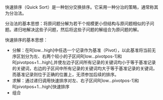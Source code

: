 快速排序（Quick Sort）是一种划分交换排序。它采用一种分治的策略，通常称其为分治法。

分治法的基本思想：将原问题分解为若干个规模更小但结构与原问题相似的子问题。递归地解决这些子问题，然后将这些子问题的解组合为原问题的解。

快速排序的基本思想：

* 分解：在R\[low...high\]中任选一个记录作为基准（Pivot），以此基准将当前无序区划分为左、右两个较小的子区间R\[low...pivotpos-1\]和R\[pivotpos+1...high\],并使左边子区间所有记录的关键词均小于等于基准记录的关键词，右边的子区间中所有记录的关键词均大于等于基准记录的关键词，而基准记录则位于正确的位置上，无须参加后续的排序。
* 求解：通过递归调用快速排序对左、右子区间R\[low...pivotpos-1\]和R\[pivotpos+1...high\]快速排序
* 组合



